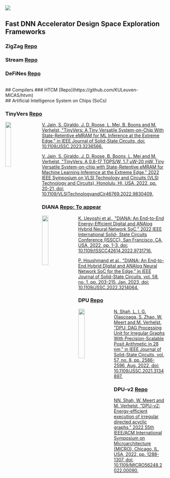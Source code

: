 ## 
![](https://user-images.githubusercontent.com/84473288/235626814-7550aa13-baff-4ddd-bcb0-69a6f0a46f88.svg)

## Fast DNN Accelerator Design Space Exploration Frameworks


### ZigZag [Repo](https://github.com/KULeuven-MICAS/zigzag)
### Stream [Repo](https://github.com/KULeuven-MICAS/stream)
### DeFiNes [Repo](https://github.com/KULeuven-MICAS/defines)

</br>
## Compilers
### HTCM [Repo](https://github.com/KULeuven-MICAS/htvm)

</br>
## Artificial Intelligence System on Chips (SoCs)

### TinyVers [Repo](https://github.com/KULeuven-MICAS/tinyvers)
<p><img src="https://user-images.githubusercontent.com/84473288/235628502-2c759d2c-3881-4beb-ab17-9a6b078547f9.png"
 style="float: left; margin-right: 20px; width:19%"  /> </p>

[V. Jain, S. Giraldo, J. D. Roose, L. Mei, B. Boons and M. Verhelst, "TinyVers: A Tiny Versatile System-on-Chip With State-Retentive eMRAM for ML Inference at the Extreme Edge," in IEEE Journal of Solid-State Circuits, doi: 10.1109/JSSC.2023.3236566.](https://ieeexplore.ieee.org/document/10022047)

[V. Jain, S. Giraldo, J. D. Roose, B. Boons, L. Mei and M. Verhelst, "TinyVers: A 0.8-17 TOPS/W, 1.7 μW-20 mW, Tiny Versatile System-on-chip with State-Retentive eMRAM for Machine Learning Inference at the Extreme Edge," 2022 IEEE Symposium on VLSI Technology and Circuits (VLSI Technology and Circuits), Honolulu, HI, USA, 2022, pp. 20-21, doi: 10.1109/VLSITechnologyandCir46769.2022.9830409.
](https://ieeexplore.ieee.org/document/9830409)

### DIANA [Repo: To appear](...)

<p><img src="https://user-images.githubusercontent.com/84473288/235630431-4c3c79f3-3979-4e70-b451-ff7e452d894c.png"
 style="float: left; margin-right: 14px; width:20%"  /> </p>
 
[K. Ueyoshi et al., "DIANA: An End-to-End Energy-Efficient Digital and ANAlog Hybrid Neural Network SoC," 2022 IEEE International Solid- State Circuits Conference (ISSCC), San Francisco, CA, USA, 2022, pp. 1-3, doi: 10.1109/ISSCC42614.2022.9731716.](https://ieeexplore.ieee.org/document/9731716)

[P. Houshmand et al., "DIANA: An End-to-End Hybrid DIgital and ANAlog Neural Network SoC for the Edge," in IEEE Journal of Solid-State Circuits, vol. 58, no. 1, pp. 203-215, Jan. 2023, doi: 10.1109/JSSC.2022.3214064.](https://ieeexplore.ieee.org/document/9932871)


### DPU [Repo](https://github.com/nimish15shah/DPU_DAG_Processing_Unit)
<p><img src="https://user-images.githubusercontent.com/84473288/235633846-b25ab195-c78e-42fb-8d45-f81c61ed774d.JPG"
 style="float: left; margin-right: 12px; width:20%" /> </p>

[N. Shah, L. I. G. Olascoaga, S. Zhao, W. Meert and M. Verhelst, "DPU: DAG Processing Unit for Irregular Graphs With Precision-Scalable Posit Arithmetic in 28 nm," in IEEE Journal of Solid-State Circuits, vol. 57, no. 8, pp. 2586-2596, Aug. 2022, doi: 10.1109/JSSC.2021.3134897.](https://ieeexplore.ieee.org/document/9663412)

### DPU-v2 [Repo](https://github.com/nimish15shah/DAG_Processor)

[NN. Shah, W. Meert and M. Verhelst, "DPU-v2: Energy-efficient execution of irregular directed acyclic graphs," 2022 55th IEEE/ACM International Symposium on Microarchitecture (MICRO), Chicago, IL, USA, 2022, pp. 1288-1307, doi: 10.1109/MICRO56248.2022.00090.](https://ieeexplore.ieee.org/document/9923858)

</br></br>




